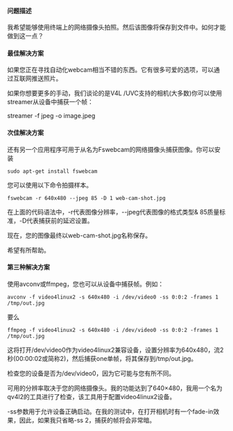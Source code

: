 #### 问题描述

我希望能够使用终端上的网络摄像头拍照。然后该图像将保存到文件中。如何才能做到这一点？

#### 最佳解决方案

如果您正在寻找自动化webcam相当不错的东西。它有很多可爱的选项，可以通过互联网推送照片。

如果你想要更多的手动，我们谈论的是V4L /UVC支持的相机(大多数)你可以使用streamer从设备中捕获一个帧：

streamer -f jpeg -o image.jpeg

#### 次佳解决方案

还有另一个应用程序可用于从名为Fswebcam的网络摄像头捕获图像。你可以安装

`sudo apt-get install fswebcam`

您可以使用以下命令拍摄样本。

`fswebcam -r 640x480 --jpeg 85 -D 1 web-cam-shot.jpg`

在上面的代码语法中，-r代表图像分辨率，--jpeg代表图像的格式类型& 85质量标准，-D代表捕获前的延迟设置。

现在，您的图像最终以web-cam-shot.jpg名称保存。

希望有所帮助。

#### 第三种解决方案

使用avconv或ffmpeg，您也可以从设备中捕获帧。例如：

`avconv -f video4linux2 -s 640x480 -i /dev/video0 -ss 0:0:2 -frames 1 /tmp/out.jpg`

要么

`ffmpeg -f video4linux2 -s 640x480 -i /dev/video0 -ss 0:0:2 -frames 1 /tmp/out.jpg`

这将打开/dev/video0作为video4linux2兼容设备，设置分辨率为640x480，流2秒(00:00:02或简称2)，然后捕获one单帧，将其保存到/tmp/out.jpg。

检查您的设备是否为/dev/video0，因为它可能与您有所不同。

可用的分辨率取决于您的网络摄像头。我的功能达到了640×480，我用一个名为qv4l2的工具进行了检查，该工具用于配置video4linux2设备。

-ss参数用于允许设备正确启动。在我的测试中，在打开相机时有一个fade-in效果，因此，如果我只省略-ss 2，捕获的帧将会非常暗。
